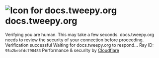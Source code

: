 # ![Icon for docs.tweepy.org](https://docs.tweepy.org/favicon.ico)docs.tweepy.org
Verifying you are human. This may take a few seconds.
docs.tweepy.org needs to review the security of your connection before proceeding.
Verification successful
Waiting for docs.tweepy.org to respond...
Ray ID: `95a2bebfdc798483`
Performance & security by [Cloudflare](https://www.cloudflare.com?utm_source=challenge&utm_campaign=m)
